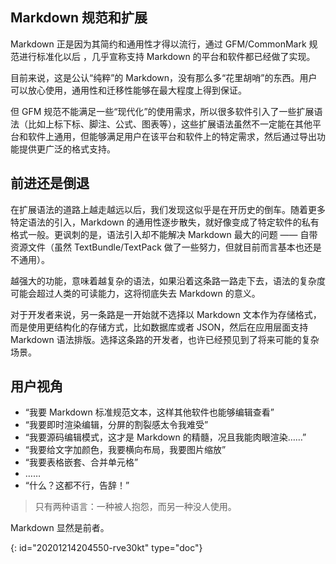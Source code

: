 ## Markdown 规范和扩展

Markdown 正是因为其简约和通用性才得以流行，通过 GFM/CommonMark 规范进行标准化以后 ，几乎宣称支持 Markdown 的平台和软件都已经做了实现。

目前来说，这是公认“纯粹”的 Markdown，没有那么多“花里胡哨”的东西。用户可以放心使用，通用性和迁移性能够在最大程度上得到保证。

但 GFM 规范不能满足一些“现代化”的使用需求，所以很多软件引入了一些扩展语法（比如上标下标、脚注、公式、图表等），这些扩展语法虽然不一定能在其他平台和软件上通用，但能够满足用户在该平台和软件上的特定需求，然后通过导出功能提供更广泛的格式支持。

## 前进还是倒退

在扩展语法的道路上越走越远以后，我们发现这似乎是在开历史的倒车。随着更多特定语法的引入，Markdown 的通用性逐步散失，就好像变成了特定软件的私有格式一般。更讽刺的是，语法引入却不能解决 Markdown 最大的问题 —— 自带资源文件（虽然 TextBundle/TextPack 做了一些努力，但就目前而言基本也还是不通用）。

越强大的功能，意味着越复杂的语法，如果沿着这条路一路走下去，语法的复杂度可能会超过人类的可读能力，这将彻底失去 Markdown 的意义。

对于开发者来说，另一条路是一开始就不选择以 Markdown 文本作为存储格式，而是使用更结构化的存储方式，比如数据库或者 JSON，然后在应用层面支持 Markdown 语法排版。选择这条路的开发者，也许已经预见到了将来可能的复杂场景。

## 用户视角

* “我要 Markdown 标准规范文本，这样其他软件也能够编辑查看”
* “我要即时渲染编辑，分屏的割裂感太令我难受”
* “我要源码编辑模式，这才是 Markdown 的精髓，况且我能肉眼渲染……”
* “我要给文字加颜色，我要横向布局，我要图片缩放”
* “我要表格嵌套、合并单元格”
* ……
* “什么？这都不行，告辞！”

> 只有两种语言：一种被人抱怨，而另一种没人使用。

Markdown 显然是前者。


{: id="20201214204550-rve30kt" type="doc"}
